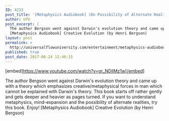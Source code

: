 ```yaml
---
ID: 4233
post_title: '[Metaphysics Audiobook] (On Possibility of Alternate Realities) &#8220;Creative Evolution&#8221; (by Bergson)'
author: UfU
post_excerpt: |
  The author Bergson went against Darwin's evolution theory and came up with a theory which emphasizes creative/metaphysical forces in man which cannot be explained with Darwin's theory. This book starts off rather gently and gets deeper and heavier as pages turned. If you want to understand metaphysics, mind-expansion and the possibility of alternate realities, try this book. Enjoy!
  [Metaphysics Audiobook] Creative Evolution (by Henri Bergson)
layout: post
permalink: >
  http://universalflowuniversity.com/entertainment/metaphysics-audiobook-on-possibility-of-alternate-realities-creative-evolution-by-bergson/
published: true
post_date: 2017-06-24 12:40:15
---
```

[embed]https://www.youtube.com/watch?v=gr_NDilMz1w[/embed]<br>
<p>The author Bergson went against Darwin's evolution theory and came up with a theory which emphasizes creative/metaphysical forces in man which cannot be explained with Darwin's theory. This book starts off rather gently and gets deeper and heavier as pages turned. If you want to understand metaphysics, mind-expansion and the possibility of alternate realities, try this book. Enjoy! 
[Metaphysics Audiobook] Creative Evolution (by Henri Bergson)</p>